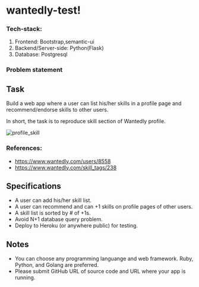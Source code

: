 # wantedly-test!

### Tech-stack:

1. Frontend: Bootstrap,semantic-ui<br>
2. Backend/Server-side: Python(Flask)<br>
3. Database: Postgresql



### Problem statement
Task
----

Build a web app where a user can list his/her skills in a profile page and recommend/endorse skills to other users.

In short, the task is to reproduce skill section of Wantedly profile. 


![profile_skill](https://cloud.githubusercontent.com/assets/43811/15819651/7dd172ba-2c1f-11e6-9704-d1ea24a3342b.png)

### References:
- https://www.wantedly.com/users/8558
- https://www.wantedly.com/skill_tags/238


Specifications 
--------------

- A user can add his/her skill list.  
- A user can recommend and can +1 skills on profile pages of other users.
- A skill list is sorted by # of +1s.
- Avoid N+1 database query problem.
- Deploy to Heroku (or anywhere public) for testing.


Notes
-----

- You can choose any programming languange and web framework. Ruby, Python, and Golang are preferred. 
- Please submit GitHub URL of source code and URL where your app is running. 





